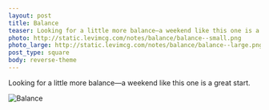 ```yaml
---
layout: post
title: Balance
teaser: Looking for a little more balance—a weekend like this one is a great start.
photo: http://static.levimcg.com/notes/balance/balance--small.png
photo_large: http://static.levimcg.com/notes/balance/balance--large.png
post_type: square
body: reverse-theme
---
```

Looking for a little more balance—a weekend like this one is a great start.

![Balance](http://static.levimcg.com/notes/balance/balance--small.png)
